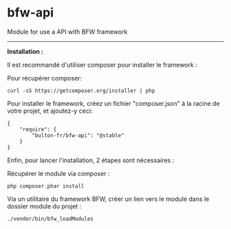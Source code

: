 bfw-api
===========

Module for use a API with BFW framework

---

__Installation :__

Il est recommandé d'utiliser composer pour installer le framework :

Pour récupérer composer:
```
curl -sS https://getcomposer.org/installer | php
```

Pour installer le framework, créez un fichier "composer.json" à la racine de votre projet, et ajoutez-y ceci:
```
{
    "require": {
        "bulton-fr/bfw-api": "@stable"
    }
}
```

Enfin, pour lancer l'installation, 2 étapes sont nécessaires :

Récupérer le module via composer :
```
php composer.phar install
```
Via un utilitaire du framework BFW, créer un lien vers le module dans le dossier module du projet :
```
./vendor/bin/bfw_loadModules
```
